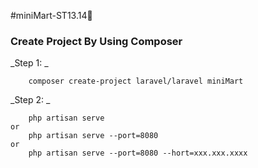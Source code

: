 #miniMart-ST13.14🚀

### Create Project By Using Composer
_Step 1: _
````
    composer create-project laravel/laravel miniMart
````

_Step 2: _
````
    php artisan serve
or
    php artisan serve --port=8080
or
    php artisan serve --port=8080 --hort=xxx.xxx.xxxx
````
